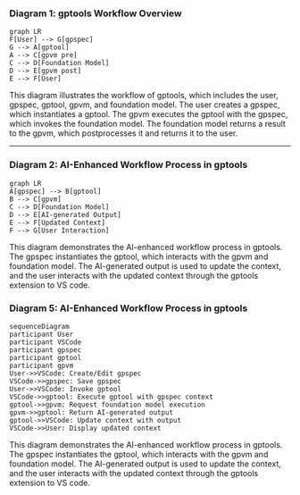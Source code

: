 ### Diagram 1: gptools Workflow Overview

```mermaid
graph LR
F[User] --> G[gpspec]
G --> A[gptool]
A --> C[gpvm pre]
C --> D[Foundation Model]
D --> E[gpvm post]
E --> F[User]
```

This diagram illustrates the workflow of gptools, which includes the user, gpspec, gptool, gpvm, and foundation model. The user creates a gpspec, which instantiates a gptool. The gpvm executes the gptool with the gpspec, which invokes the foundation model. The foundation model returns a result to the gpvm, which postprocesses it and returns it to the user.

---

### Diagram 2: AI-Enhanced Workflow Process in gptools

```mermaid
graph LR
A[gpspec] --> B[gptool]
B --> C[gpvm]
C --> D[Foundation Model]
D --> E[AI-generated Output]
E --> F[Updated Context]
F --> G[User Interaction]
```

This diagram demonstrates the AI-enhanced workflow process in gptools. The gpspec instantiates the gptool, which interacts with the gpvm and foundation model. The AI-generated output is used to update the context, and the user interacts with the updated context through the gptools extension to VS code.

### Diagram 5: AI-Enhanced Workflow Process in gptools

```mermaid
sequenceDiagram
participant User
participant VSCode
participant gpspec
participant gptool
participant gpvm
User->>VSCode: Create/Edit gpspec
VSCode->>gpspec: Save gpspec
User->>VSCode: Invoke gptool
VSCode->>gptool: Execute gptool with gpspec context
gptool->>gpvm: Request foundation model execution
gpvm->>gptool: Return AI-generated output
gptool->>VSCode: Update context with output
VSCode->>User: Display updated context
```

This diagram demonstrates the AI-enhanced workflow process in gptools. The gpspec instantiates the gptool, which interacts with the gpvm and foundation model. The AI-generated output is used to update the context, and the user interacts with the updated context through the gptools extension to VS code.